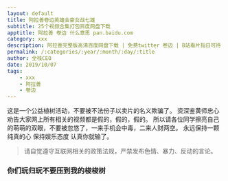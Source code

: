 ```yaml
---
layout: default
title: 阿拉善卷边英雄会豪女战七雄
subtitle: 25个视频合集打包百度网盘下载
apptitle: 阿拉善 卷边 什么意思 pan.baidu.com
category: xxx
description: 阿拉善完整版高清百度网盘下载 | 免费twitter 卷边 | B站看片指日可待 | 微博 卷边 阿拉善 英雄会 | ROCEYS 全栈CEO | 2019 国庆 阿拉善沙漠SUV越野
permalink: /:categories/:year/:month/:day/:title
author: 全栈CEO
date: 2019/10/07
tags:
    - xxx
	- 阿拉善
	- 卷边
---
```


这是一个公益植树活动，不要被不法份子以卖片的名义欺骗了。
资深鉴黄师忠心劝告大家网上所有相关的视频都是假的，假的，假的。
所以请各位同学擦亮自己的萌萌的双眼，不要被忽悠了，一来手机会中毒，二来人财两空。
永远保持一颗 纯真的心 保持娱乐态度 认真你就输了。

> 请自觉遵守互联网相关的政策法规，严禁发布色情、暴力、反动的言论。  


### 你们玩归玩不要压到我的梭梭树
